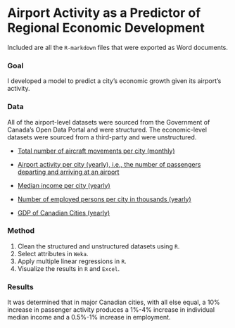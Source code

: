 # Airport Activity as a Predictor of Regional Economic Development

Included are all the `R-markdown` files that were exported as Word documents.

### Goal
I developed a model to predict a city’s economic growth given its airport’s activity.

### Data
All of the airport-level datasets were sourced from the Government of Canada’s Open Data Portal and were structured. The economic-level datasets were sourced from a third-party and were unstructured.

- [Total number of aircraft movements per city (monthly)](https://www150.statcan.gc.ca/t1/tbl1/en/tv.action?pid=2310000201)

- [Airport activity per city (yearly), i.e., the number of passengers departing and arriving at an airport](https://www150.statcan.gc.ca/n1/en/catalogue/51-203-X)

- [Median income per city (yearly)](https://www150.statcan.gc.ca/t1/tbl1/en/tv.action?pid=1110023901)

- [Number of employed persons per city in thousands (yearly)](https://www150.statcan.gc.ca/t1/tbl1/en/tv.action?pid=1410031201)

- [GDP of Canadian Cities (yearly)](https://www.statista.com/statistics/652751/real-gdp-of-toronto-ontario/)

### Method
1. Clean the structured and unstructured datasets using `R`.
2. Select attributes in `Weka`.
3. Apply multiple linear regressions in `R`.
4. Visualize the results in `R` and `Excel`.

### Results
It was determined that in major Canadian cities, with all else equal, a 10% increase in passenger activity produces a 1%-4% increase in individual median income and a 0.5%-1% increase in employment.

